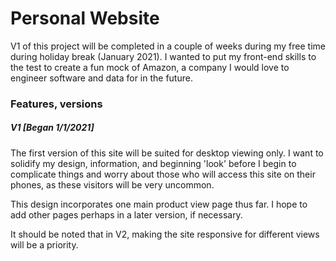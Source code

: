 # Personal Website 

V1 of this project will be completed in a couple of weeks during my free time during holiday break (January 2021). I wanted to put my front-end skills to the test to create a fun mock of Amazon, a company I would love to engineer software and data for in the future.

### Features, versions

##### V1 [Began 1/1/2021]

The first version of this site will be suited for desktop viewing only. I want to solidify my design, information, and beginning 'look' before I begin to complicate things and worry about those who will access this site on their phones, as these visitors will be very uncommon.

This design incorporates one main product view page thus far. I hope to add other pages perhaps in a later version, if necessary.

It should be noted that in V2, making the site responsive for different views will be a priority.

